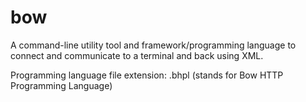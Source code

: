 # bow
A command-line utility tool and framework/programming language to connect and communicate to a terminal and back using XML.

Programming language file extension: .bhpl (stands for Bow HTTP Programming Language)
